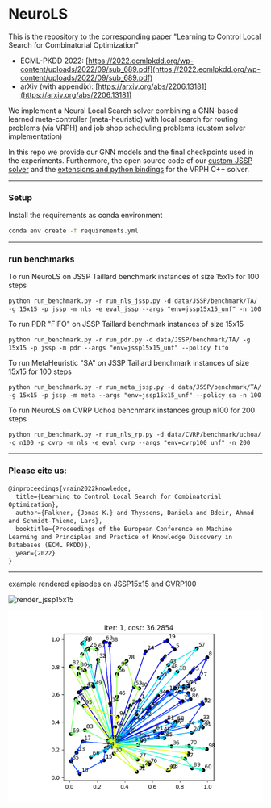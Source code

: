 # NeuroLS
This is the repository to the corresponding paper
"Learning to Control Local Search for Combinatorial Optimization"

- ECML-PKDD 2022: [https://2022.ecmlpkdd.org/wp-content/uploads/2022/09/sub_689.pdf](https://2022.ecmlpkdd.org/wp-content/uploads/2022/09/sub_689.pdf)
- arXiv (with appendix): [https://arxiv.org/abs/2206.13181](https://arxiv.org/abs/2206.13181)


We implement a Neural Local Search solver combining a GNN-based
learned meta-controller (meta-heuristic) with local search for 
routing problems (via VRPH) and 
job shop scheduling problems (custom solver implementation)

In this repo we provide our GNN models and the final checkpoints
used in the experiments. Furthermore, the open source code of our 
[custom JSSP solver](lib/scheduling) 
and the 
[extensions and python bindings](lib/routing/local_search) 
for the VRPH C++ solver.

---
### Setup
Install the requirements as conda environment
```sh
conda env create -f requirements.yml
```


---
### run benchmarks
To run NeuroLS on JSSP Taillard benchmark instances of size 15x15 for 100 steps
```
python run_benchmark.py -r run_nls_jssp.py -d data/JSSP/benchmark/TA/ -g 15x15 -p jssp -m nls -e eval_jssp --args "env=jssp15x15_unf" -n 100
```
To run PDR "FIFO" on JSSP Taillard benchmark instances of size 15x15
```
python run_benchmark.py -r run_pdr.py -d data/JSSP/benchmark/TA/ -g 15x15 -p jssp -m pdr --args "env=jssp15x15_unf" --policy fifo
```
To run MetaHeuristic "SA" on JSSP Taillard benchmark instances of size 15x15 for 100 steps
```
python run_benchmark.py -r run_meta_jssp.py -d data/JSSP/benchmark/TA/ -g 15x15 -p jssp -m meta --args "env=jssp15x15_unf" --policy sa -n 100
```

To run NeuroLS on CVRP Uchoa benchmark instances group n100 for 200 steps
```
python run_benchmark.py -r run_nls_rp.py -d data/CVRP/benchmark/uchoa/ -g n100 -p cvrp -m nls -e eval_cvrp --args "env=cvrp100_unf" -n 200
```

---
### Please cite us:

```
@inproceedings{vrain2022knowledge,
  title={Learning to Control Local Search for Combinatorial Optimization},
  author={Falkner, {Jonas K.} and Thyssens, Daniela and Bdeir, Ahmad and Schmidt-Thieme, Lars},
  booktitle={Proceedings of the European Conference on Machine Learning and Principles and Practice of Knowledge Discovery in Databases (ECML PKDD)},
  year={2022}
}
```


---
example rendered episodes on JSSP15x15 and CVRP100

![render_jssp15x15](render_ep_jssp.gif "Render Epoch JSSP 15x15")

![render_cvrp100](render_ep_cvrp.gif "Render Epoch CVRP 100")
